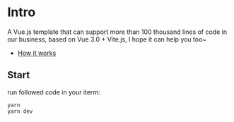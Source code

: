 # Intro
A Vue.js template that can support more than 100 thousand lines of code in our business, based on Vue 3.0 + Vite.js, I hope it can help you too~

- [How it works](https://juejin.cn/post/6844903622501728263#comment)

## Start
run followed code in your iterm:
```
yarn 
yarn dev
```